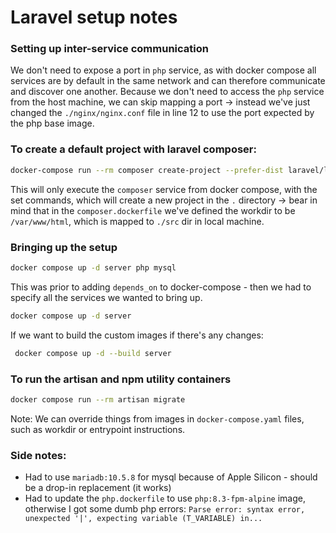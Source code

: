# Laravel setup notes

### Setting up inter-service communication

We don't need to expose a port in `php` service, as with docker compose all services are by default in the same network and can therefore communicate and discover one another. Because we don't need to access the `php` service from the host machine, we can skip mapping a port -> instead we've just changed the `./nginx/nginx.conf` file in line 12 to use the port expected by the php base image.

### To create a default project with laravel composer:

```bash
docker-compose run --rm composer create-project --prefer-dist laravel/laravel .
```

This will only execute the `composer` service from docker compose, with the set commands, which will create a new project in the `.` directory -> bear in mind that in the `composer.dockerfile` we've defined the workdir to be `/var/www/html`, which is mapped to `./src` dir in local machine.

### Bringing up the setup

```bash
docker compose up -d server php mysql
```

This was prior to adding `depends_on` to docker-compose - then we had to specify all the services we wanted to bring up.

```bash
docker compose up -d server   
```

If we want to build the custom images if there's any changes:

```bash
 docker compose up -d --build server
 ```

 ### To run the artisan and npm utility containers
 
 ```bash
 docker compose run --rm artisan migrate
 ```

 Note: We can override things from images in `docker-compose.yaml` files, such as workdir or entrypoint instructions.


 ### Side notes:

 - Had to use `mariadb:10.5.8` for mysql because of Apple Silicon - should be a drop-in replacement (it works)
 - Had to update the `php.dockerfile` to use `php:8.3-fpm-alpine` image, otherwise I got some dumb php errors: `Parse error: syntax error, unexpected '|', expecting variable (T_VARIABLE) in...`
